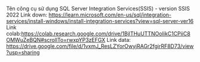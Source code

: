 Tên công cụ sử dụng SQL Server Integration Services(SSIS) - version SSIS 2022
Link down: https://learn.microsoft.com/en-us/sql/integration-services/install-windows/install-integration-services?view=sql-server-ver16
Link colab:https://colab.research.google.com/drive/1BjlTHuUTTNOoIikC1CPiiC8OMWuZeBQN#scrollTo=rwxpYP3zEFGX
Link data: https://drive.google.com/file/d/1vxmJ_ResLZYorOwyjRAGr2fgirRF8D73/view?usp=sharing